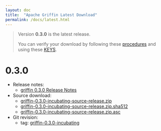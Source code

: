 ```yaml
---
layout: doc
title:  "Apache Griffin Latest Download" 
permalink: /docs/latest.html
---
```


> Version **0.3.0** is the latest release.
>
> You can verify your download by following these [procedures](https://www.apache.org/info/verification.html) and using these [KEYS](https://dist.apache.org/repos/dist/dev/incubator/griffin/KEYS).

# 0.3.0
* Release notes:
	* [griffin 0.3.0 Release Notes](https://dist.apache.org/repos/dist/dev/incubator/griffin/0.3.0-incubating/CHANGES.txt)
* Source download:
	* [griffin-0.3.0-incubating-source-release.zip](https://dist.apache.org/repos/dist/dev/incubator/griffin/0.3.0-incubating/griffin-0.3.0-incubating-source-release.zip)
	* [griffin-0.3.0-incubating-source-release.zip.sha512](https://dist.apache.org/repos/dist/dev/incubator/griffin/0.3.0-incubating/griffin-0.3.0-incubating-source-release.zip.sha512)
	* [griffin-0.3.0-incubating-source-release.zip.asc](https://dist.apache.org/repos/dist/dev/incubator/griffin/0.3.0-incubating/griffin-0.3.0-incubating-source-release.zip.asc)
* Git revision: 
	* tag: [griffin-0.3.0-incubating](https://git-wip-us.apache.org/repos/asf?p=incubator-griffin.git;a=tag;h=refs/tags/griffin-0.3.0-incubating)


